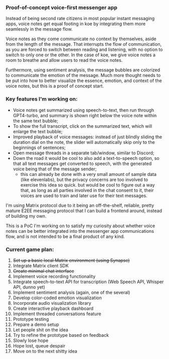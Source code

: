 ### Proof-of-concept voice-first messenger app
Instead of being second rate citizens in most popular instant messaging apps, voice notes get equal footing in koe by integrating them more seamlessly in the message flow. 

Voice notes as they come communicate no context by themselves, aside from the length of the message. That interrupts the flow of communication, as you are forced to switch between reading and listening, with no option to switch to only one or the other. In the case of koe, we give voice notes a room to breathe and allow users to read the voice notes. 

Furthermore, using sentiment analysis, the message bubbles are colorized to communicate the emotion of the message. Much more thought needs to be put into how to better visualize the essence, emotion, and context of the voice notes, but this is a proof of concept start.

### Key features I'm working on:
- Voice notes get summarized using speech-to-text, then run through GPT4-turbo, and summary is shown right below the voice note within the same text bubble;
- To show the full transcript, click on the summarized text, which will enlarge the text bubble;
- Improved playback of voice messages: instead of just blindly sliding the duration dial on the note, the slider will automatically skip only to the beginnings of sentences;
- Open message threads in a separate tab/window, similar to Discord;
- Down the road it would be cool to also add a text-to-speech option, so that all text messages get converted to speech, with the generated voice being that of the message sender;
    - this can already be done with a very small amount of sample data (like elevenlabs), but the privacy concerns are too involved to exercise this idea so quick. but would be cool to figure out a way that, as long as all parties involved in the chat consent to it, their voices are used to train and later use for their text messages.

I'm using Matrix protocol due to it being an off-the-shelf, reliable, pretty mature E2EE messaging protocol that I can build a frontend around, instead of building my own.

This is a PoC I'm working on to satisfy my curiosity about whether voice notes can be better integrated into the messenger app communications flow, and is not intended to be a final product of any kind.

### Current game plan:
1. ~~Set up a basic local Matrix environment (using Synapse)~~
2. Integrate Matrix client SDK
3. ~~Create minimal chat interface~~
4. Implement voice recording functionality
5. Integrate speech-to-text API for transcription (Web Speech API, Whisper API, dunno yet)
6. Implement sentiment analysis (again, one of the several)
7. Develop color-coded emotion visualization
8. Incorporate audio visualization library
9. Create interactive playback dashboard
10. Implement threaded conversations feature
11. Prototype testing
12. Prepare a demo setup
13. Let people shit on the idea
14. Try to refine the prototype based on feedback
15. Slowly lose hope
16. Hope lost, queue despair
17. Move on to the next shitty idea
